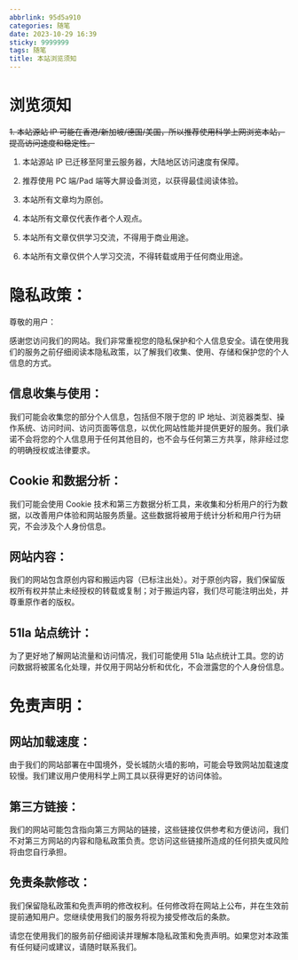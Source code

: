 ```yaml
---
abbrlink: 95d5a910
categories: 随笔
date: 2023-10-29 16:39
sticky: 9999999
tags: 随笔
title: 本站浏览须知
---
```


# 浏览须知

~~1. 本站源站 IP 可能在香港/新加坡/德国/美国，所以推荐使用科学上网浏览本站，提高访问速度和稳定性。~~

1. 本站源站 IP 已迁移至阿里云服务器，大陆地区访问速度有保障。

2. 推荐使用 PC 端/Pad 端等大屏设备浏览，以获得最佳阅读体验。

3. 本站所有文章均为原创。

4. 本站所有文章仅代表作者个人观点。

5. 本站所有文章仅供学习交流，不得用于商业用途。

6. 本站所有文章仅供个人学习交流，不得转载或用于任何商业用途。

# 隐私政策：

尊敬的用户：

感谢您访问我们的网站。我们非常重视您的隐私保护和个人信息安全。请在使用我们的服务之前仔细阅读本隐私政策，以了解我们收集、使用、存储和保护您的个人信息的方式。

## 信息收集与使用：

我们可能会收集您的部分个人信息，包括但不限于您的 IP 地址、浏览器类型、操作系统、访问时间、访问页面等信息，以优化网站性能并提供更好的服务。我们承诺不会将您的个人信息用于任何其他目的，也不会与任何第三方共享，除非经过您的明确授权或法律要求。

## Cookie 和数据分析：

我们可能会使用 Cookie 技术和第三方数据分析工具，来收集和分析用户的行为数据，以改善用户体验和网站服务质量。这些数据将被用于统计分析和用户行为研究，不会涉及个人身份信息。

## 网站内容：

我们的网站包含原创内容和搬运内容（已标注出处）。对于原创内容，我们保留版权所有权并禁止未经授权的转载或复制；对于搬运内容，我们尽可能注明出处，并尊重原作者的版权。

## 51la 站点统计：

为了更好地了解网站流量和访问情况，我们可能使用 51la 站点统计工具。您的访问数据将被匿名化处理，并仅用于网站分析和优化，不会泄露您的个人身份信息。

# 免责声明：

## 网站加载速度：

由于我们的网站部署在中国境外，受长城防火墙的影响，可能会导致网站加载速度较慢。我们建议用户使用科学上网工具以获得更好的访问体验。

## 第三方链接：

我们的网站可能包含指向第三方网站的链接，这些链接仅供参考和方便访问，我们不对第三方网站的内容和隐私政策负责。您访问这些链接所造成的任何损失或风险将由您自行承担。

## 免责条款修改：

我们保留隐私政策和免责声明的修改权利。任何修改将在网站上公布，并在生效前提前通知用户。您继续使用我们的服务将视为接受修改后的条款。

请您在使用我们的服务前仔细阅读并理解本隐私政策和免责声明。如果您对本政策有任何疑问或建议，请随时联系我们。
